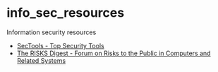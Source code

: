 # info_sec_resources
Information security resources

- [SecTools - Top Security Tools](https://sectools.org)
- [The RISKS Digest - Forum on Risks to the Public in Computers and Related Systems](http://catless.ncl.ac.uk/Risks/)
